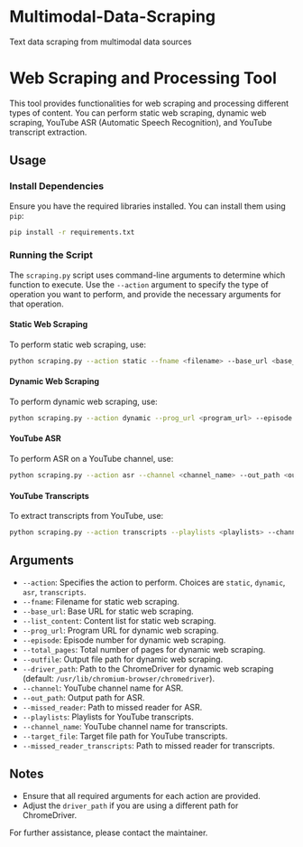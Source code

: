 # Multimodal-Data-Scraping
Text data scraping from multimodal data sources

# Web Scraping and Processing Tool

This tool provides functionalities for web scraping and processing different types of content. You can perform static web scraping, dynamic web scraping, YouTube ASR (Automatic Speech Recognition), and YouTube transcript extraction.

## Usage

### Install Dependencies

Ensure you have the required libraries installed. You can install them using `pip`:

```sh
pip install -r requirements.txt
```

### Running the Script

The `scraping.py` script uses command-line arguments to determine which function to execute. Use the `--action` argument to specify the type of operation you want to perform, and provide the necessary arguments for that operation.

#### Static Web Scraping

To perform static web scraping, use:

```sh
python scraping.py --action static --fname <filename> --base_url <base_url> --list_content <list_content>
```

#### Dynamic Web Scraping

To perform dynamic web scraping, use:

```sh
python scraping.py --action dynamic --prog_url <program_url> --episode <episode_number> --total_pages <total_pages> --outfile <output_file> [--driver_path <driver_path>]
```

#### YouTube ASR

To perform ASR on a YouTube channel, use:

```sh
python scraping.py --action asr --channel <channel_name> --out_path <output_path> --missed_reader <missed_reader_path>
```

#### YouTube Transcripts

To extract transcripts from YouTube, use:

```sh
python scraping.py --action transcripts --playlists <playlists> --channel_name <channel_name> --target_file <target_file> --missed_reader_transcripts <missed_reader_transcripts>
```

## Arguments

- `--action`: Specifies the action to perform. Choices are `static`, `dynamic`, `asr`, `transcripts`.
- `--fname`: Filename for static web scraping.
- `--base_url`: Base URL for static web scraping.
- `--list_content`: Content list for static web scraping.
- `--prog_url`: Program URL for dynamic web scraping.
- `--episode`: Episode number for dynamic web scraping.
- `--total_pages`: Total number of pages for dynamic web scraping.
- `--outfile`: Output file path for dynamic web scraping.
- `--driver_path`: Path to the ChromeDriver for dynamic web scraping (default: `/usr/lib/chromium-browser/chromedriver`).
- `--channel`: YouTube channel name for ASR.
- `--out_path`: Output path for ASR.
- `--missed_reader`: Path to missed reader for ASR.
- `--playlists`: Playlists for YouTube transcripts.
- `--channel_name`: YouTube channel name for transcripts.
- `--target_file`: Target file path for YouTube transcripts.
- `--missed_reader_transcripts`: Path to missed reader for transcripts.

## Notes

- Ensure that all required arguments for each action are provided.
- Adjust the `driver_path` if you are using a different path for ChromeDriver.

For further assistance, please  contact the maintainer.
```
